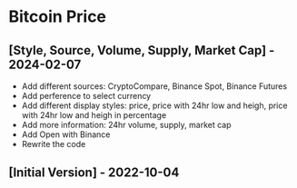 # Bitcoin Price

## [Style, Source, Volume, Supply, Market Cap] - 2024-02-07

- Add different sources: CryptoCompare, Binance Spot, Binance Futures
- Add perference to select currency
- Add different display styles: price, price with 24hr low and heigh, price with 24hr low and heigh in percentage
- Add more information: 24hr volume, supply, market cap
- Add Open with Binance
- Rewrite the code

## [Initial Version] - 2022-10-04
